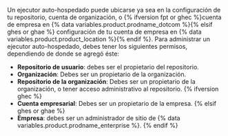 Un ejecutor auto-hospedado puede ubicarse ya sea en la configuración de tu repositorio, cuenta de organización, o {% ifversion fpt or ghec %}cuenta de empresa en {% data variables.product.prodname_dotcom %}{% elsif ghes or ghae %} configuración de tu cuenta de empresa en {% data variables.product.product_location %}{% endif %}. Para administrar un ejecutor auto-hospedado, debes tener los siguientes permisos, dependiendo de donde se agregó éste:
- **Repositorio de usuario**: debes ser el propietario del repositorio.
- **Organización**: Debes ser un propietario de la organización.
- **Repositorio de la organización**: Debes ser un propietario de la organización, o tener acceso administrativo al repositorio.
{% ifversion ghec %}
- **Cuenta empresarial**: Debes ser un propietario de la empresa.
{% elsif ghes or ghae %}
- **Empresa**: debes ser un administrador de sitio de {% data variables.product.prodname_enterprise %}.
{% endif %}
